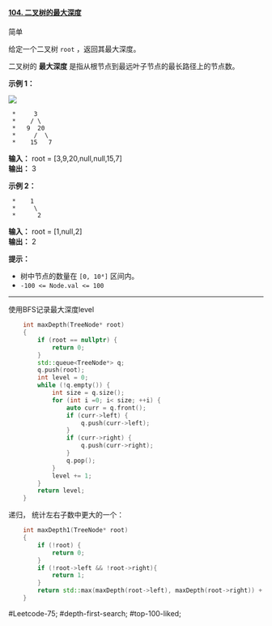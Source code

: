 #### [104. 二叉树的最大深度](https://leetcode.cn/problems/maximum-depth-of-binary-tree/)

简单

给定一个二叉树 `root` ，返回其最大深度。

二叉树的 **最大深度** 是指从根节点到最远叶子节点的最长路径上的节点数。

**示例 1：**

![](https://assets.leetcode.com/uploads/2020/11/26/tmp-tree.jpg)
```
 *     3
 *    / \
 *   9  20
 *     /  \
 *    15   7
```
**输入：** root = [3,9,20,null,null,15,7]  
**输出：** 3

**示例 2：**
```
 *    1
 *     \
 *      2
```

**输入：** root = [1,null,2]  
**输出：** 2

**提示：**

- 树中节点的数量在 `[0, 10⁴]` 区间内。
- `-100 <= Node.val <= 100`
---- ----
使用BFS记录最大深度level
```cpp
    int maxDepth(TreeNode* root)
    {
        if (root == nullptr) {
            return 0;
        }
        std::queue<TreeNode*> q;
        q.push(root);
        int level = 0;
        while (!q.empty()) {
            int size = q.size();
            for (int i =0; i< size; ++i) {
                auto curr = q.front();
                if (curr->left) {
                    q.push(curr->left);
                }
                if (curr->right) {
                    q.push(curr->right);
                }
                q.pop();
            }
            level += 1;
        }
        return level;
    }
```
递归， 统计左右子数中更大的一个：
```cpp
    int maxDepth1(TreeNode* root)
    {
        if (!root) {
            return 0;
        }
        if (!root->left && !root->right){
            return 1;
        }
        return std::max(maxDepth(root->left), maxDepth(root->right)) + 1;
    }
```

#Leetcode-75; #depth-first-search; #top-100-liked; 
